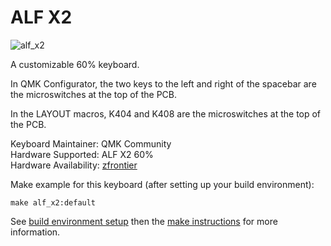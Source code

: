 # ALF X2

![alf_x2](https://cdn.shopify.com/s/files/1/1674/0405/products/1_088c2862-1f68-4fdd-a346-965208c3a3de_1024x1024.png?v=1511296076)

A customizable 60% keyboard.

In QMK Configurator, the two keys to the left and right of the spacebar are the microswitches at the top of the PCB.

In the LAYOUT macros, K404 and K408 are the microswitches at the top of the PCB.

Keyboard Maintainer: QMK Community  
Hardware Supported: ALF X2 60%  
Hardware Availability: [zfrontier](https://en.zfrontier.com/products/group-buy-alf-x2-60)

Make example for this keyboard (after setting up your build environment):

    make alf_x2:default

See [build environment setup](https://docs.qmk.fm/build_environment_setup.html) then the [make instructions](https://docs.qmk.fm/make_instructions.html) for more information.
